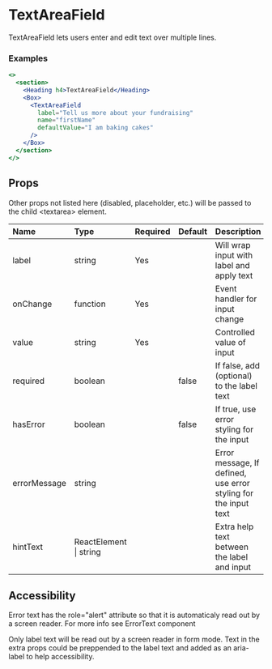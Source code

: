 # TextAreaField

TextAreaField lets users enter and edit text over multiple lines.

### Examples

```.jsx
<>
  <section>
    <Heading h4>TextAreaField</Heading>
    <Box>
      <TextAreaField
        label="Tell us more about your fundraising"
        name="firstName"
        defaultValue="I am baking cakes"
      />
    </Box>
  </section>
</>
```

## Props

Other props not listed here (disabled, placeholder, etc.) will be passed to the child &lt;textarea&gt; element.

| Name         | Type                   | Required | Default | Description                                                     |
| :----------- | :--------------------- | :------- | :------ | :-------------------------------------------------------------- |
| label        | string                 | Yes      |         | Will wrap input with label and apply text                       |
| onChange     | function               | Yes      |         | Event handler for input change                                  |
| value        | string                 | Yes      |         | Controlled value of input                                       |
| required     | boolean                |          | false   | If false, add (optional) to the label text                      |
| hasError     | boolean                |          | false   | If true, use error styling for the input                        |
| errorMessage | string                 |          |         | Error message, If defined, use error styling for the input text |
| hintText     | ReactElement \| string |          |         | Extra help text between the label and input                     |

## Accessibility

Error text has the role="alert" attribute so that it is automaticaly read out by a screen reader. For more info see ErrorText component

Only label text will be read out by a screen reader in form mode. Text in the extra props could be preppended to the label text and added as an aria-label to help accessibility.

